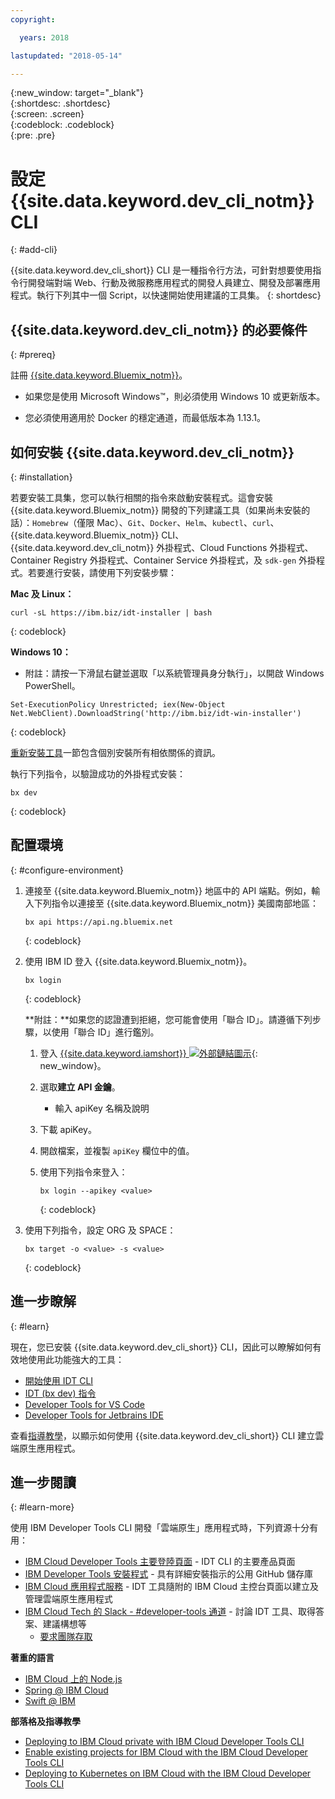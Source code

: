 ```yaml
---
copyright:

  years: 2018

lastupdated: "2018-05-14"

---
```


{:new_window: target="_blank"}  
{:shortdesc: .shortdesc}  
{:screen: .screen}  
{:codeblock: .codeblock}  
{:pre: .pre}  

# 設定 {{site.data.keyword.dev_cli_notm}} CLI
{: #add-cli}

{{site.data.keyword.dev_cli_short}} CLI 是一種指令行方法，可針對想要使用指令行開發端對端 Web、行動及微服務應用程式的開發人員建立、開發及部署應用程式。執行下列其中一個 Script，以快速開始使用建議的工具集。
{: shortdesc}

## {{site.data.keyword.dev_cli_notm}} 的必要條件
{: #prereq}

註冊 [{{site.data.keyword.Bluemix_notm}}](http://ibm.biz/ibm-registration)。

*  如果您是使用 Microsoft Windows&trade;，則必須使用 Windows 10 或更新版本。

* 您必須使用適用於 Docker 的穩定通道，而最低版本為 1.13.1。

## 如何安裝 {{site.data.keyword.dev_cli_notm}}
{: #installation}

若要安裝工具集，您可以執行相關的指令來啟動安裝程式。這會安裝 {{site.data.keyword.Bluemix_notm}} 開發的下列建議工具（如果尚未安裝的話）：`Homebrew`（僅限 Mac）、`Git`、`Docker`、`Helm`、`kubectl`、`curl`、{{site.data.keyword.Bluemix_notm}} CLI、{{site.data.keyword.dev_cli_notm}} 外掛程式、Cloud Functions 外掛程式、Container Registry 外掛程式、Container Service 外掛程式，及 `sdk-gen` 外掛程式。若要進行安裝，請使用下列安裝步驟：

**Mac 及 Linux：**

```
curl -sL https://ibm.biz/idt-installer | bash
```
{: codeblock}


**Windows 10：**

* 附註：請按一下滑鼠右鍵並選取「以系統管理員身分執行」，以開啟 Windows PowerShell。

```
Set-ExecutionPolicy Unrestricted; iex(New-Object Net.WebClient).DownloadString('http://ibm.biz/idt-win-installer')
```
{: codeblock}

[重新安裝工具](/docs/troubleshoot/ts_createapps.html#appendix)一節包含個別安裝所有相依關係的資訊。

執行下列指令，以驗證成功的外掛程式安裝：  

```
bx dev
```
{: codeblock}

## 配置環境
{: #configure-environment}

1. 連接至 {{site.data.keyword.Bluemix_notm}} 地區中的 API 端點。例如，輸入下列指令以連接至 {{site.data.keyword.Bluemix_notm}} 美國南部地區：

	```
	bx api https://api.ng.bluemix.net
	```
	{: codeblock}

2. 使用 IBM ID 登入 {{site.data.keyword.Bluemix_notm}}。

	```
	bx login
	```
	{: codeblock}

	**附註：**如果您的認證遭到拒絕，您可能會使用「聯合 ID」。請遵循下列步驟，以使用「聯合 ID」進行鑑別。

	1. 登入 [{{site.data.keyword.iamshort}} ![外部鏈結圖示](../../icons/launch-glyph.svg "外部鏈結圖示")](https://www.bluemix.net/iam/#/apikeys){: new_window}。
	2. 選取**建立 API 金鑰**。
		* 輸入 apiKey 名稱及說明
	3. 下載 apiKey。
	4. 開啟檔案，並複製 `apiKey` 欄位中的值。
	5. 使用下列指令來登入：

		```
		bx login --apikey <value>
		```
		{: codeblock}

3. 使用下列指令，設定 ORG 及 SPACE：

	```
	bx target -o <value> -s <value>
	```
	{: codeblock}

## 進一步瞭解
{: #learn}

現在，您已安裝 {{site.data.keyword.dev_cli_short}} CLI，因此可以瞭解如何有效地使用此功能強大的工具：
- [開始使用 IDT CLI](index.html)
- [IDT (bx dev) 指令](commands.html)
- [Developer Tools for VS Code](vscode.html)
- [Developer Tools for Jetbrains IDE](jetbrains.html)

查看[指導教學](/docs/apps/tutorials/tutorial_bff.html)，以顯示如何使用 {{site.data.keyword.dev_cli_short}} CLI 建立雲端原生應用程式。

## 進一步閱讀
{: #learn-more}

使用 IBM Developer Tools CLI 開發「雲端原生」應用程式時，下列資源十分有用：

- [IBM Cloud Developer Tools 主要登陸頁面](https://www.ibm.com/cloud/cli) - IDT CLI 的主要產品頁面
- [IBM Developer Tools 安裝程式](https://github.com/IBM-Bluemix/ibm-cloud-developer-tools) - 具有詳細安裝指示的公用 GitHub 儲存庫
- [IBM Cloud 應用程式服務](https://console.bluemix.net/developer/appservice) - IDT 工具隨附的 IBM Cloud 主控台頁面以建立及管理雲端原生應用程式
- [IBM Cloud Tech 的 Slack - #developer-tools 通道](https://ibm-cloud-tech.slack.com) - 討論 IDT 工具、取得答案、建議構想等
	- [要求團隊存取](https://slack-invite-ibm-cloud-tech.mybluemix.net/)

**著重的語言**

- [IBM Cloud 上的 Node.js](https://developer.ibm.com/node/cloud/)
- [Spring @ IBM Cloud](https://developer.ibm.com/java/spring/)
- [Swift @ IBM](https://developer.ibm.com/swift)

**部落格及指導教學**

- [Deploying to IBM Cloud private with IBM Cloud Developer Tools CLI](https://www.ibm.com/blogs/bluemix/2017/09/deploying-ibm-cloud-private-ibm-cloud-developer-tools-cli/)
- [Enable existing projects for IBM Cloud with the IBM Cloud Developer Tools CLI](https://www.ibm.com/blogs/bluemix/2017/09/enable-existing-projects-ibm-cloud-ibm-cloud-developer-tools-cli/)
- [Deploying to Kubernetes on IBM Cloud with the IBM Cloud Developer Tools CLI](https://www.ibm.com/blogs/bluemix/2017/09/deploying-kubernetes-ibm-cloud-ibm-cloud-developer-tools-cli/)
